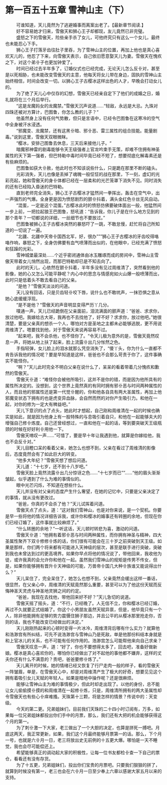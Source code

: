 <h1>第一百五十五章 雪神山主（下）</h1>
<div id="content">&nbsp&nbsp&nbsp&nbsp&nbsp&nbsp&nbsp&nbsp
 可谁知道，天儿竟然为了逃避婚事而离案出老了。【最新章节阅读.】
 <br/>&nbsp&nbsp&nbsp&nbsp&nbsp&nbsp&nbsp&nbsp
 好不容易她才归来，雪傲天和狮心王子却都现，友儿竟然已非完璧。
 <br/>&nbsp&nbsp&nbsp&nbsp&nbsp&nbsp&nbsp&nbsp
 盛怒之下的雪傲天，险些亲手杀了女儿，可他终究只有这么一个女儿，最终也未能忍心下手。
 <br/>&nbsp&nbsp&nbsp&nbsp&nbsp&nbsp&nbsp&nbsp
 狮心王子打落牙齿往肚子里吞，为了雪神山主的位置，再加上他也是真心喜欢天儿的，他忍了下来，向雪傲天表示，自己依旧愿意娶天儿为妻。雪傲天在愧疚之下，对这个弟卝子也更加钟爱了。
 <br/>&nbsp&nbsp&nbsp&nbsp&nbsp&nbsp&nbsp&nbsp
 时间已经过去半年多了，订婚仪式也已经完成，无论天儿怎么反卝对，甚至是以死相胁，也未能改变雪傲天的主意，他每天将女儿带在身边，固执的雪神山主始终相信，时间会改变一切。以狮心王子古樱冰这样出色的人才，早晚会打动女儿的。
 <br/>&nbsp&nbsp&nbsp&nbsp&nbsp&nbsp&nbsp&nbsp
 为了绝了天儿心中仅存的幻想，雪傲天已经亲自定下了他们的成婚之日，婚礼就将在三个月后举行。
 <br/>&nbsp&nbsp&nbsp&nbsp&nbsp&nbsp&nbsp&nbsp
 “这是龙魔妈女的龙魔禁。”雪傲天沉声说道……“轻敌，永远是大忌。九珠对四珠还被对方算计，巴图鲁，你怎么教的儿子？“
 <br/>&nbsp&nbsp&nbsp&nbsp&nbsp&nbsp&nbsp&nbsp
 他虽然身上没有任何气势散，但只是言语中，已经令巴图鲁在这寒冷的空气中全身被汗水浸透。
 <br/>&nbsp&nbsp&nbsp&nbsp&nbsp&nbsp&nbsp&nbsp
 “邪魔变、龙魔禁，还有这黑卝暗、邪卝恶、雷三属性的组合技能。能量剧毒。”说到这里，雪傲天双眼微眯。
 <br/>&nbsp&nbsp&nbsp&nbsp&nbsp&nbsp&nbsp&nbsp
 “樱冰，安排己图鲁去休息，三天后来接他儿子。“
 <br/>&nbsp&nbsp&nbsp&nbsp&nbsp&nbsp&nbsp&nbsp
 暗魔邪神雷的剧毒能够令天王级强者上官龙吟束手无策，却难不住拥有神圣属性的天下第一强者，但巴特勒中毒时间毕竟已经不短了，想要彻底化解毒素还是有些麻烦的。
 <br/>&nbsp&nbsp&nbsp&nbsp&nbsp&nbsp&nbsp&nbsp
 巴图鲁如获大卝赦，他此时也不知该说些什么，只是跪在那里不断的磕头。
 <br/>&nbsp&nbsp&nbsp&nbsp&nbsp&nbsp&nbsp&nbsp
 光彩消失，天儿也像是丢掉了魂魄一般怔怔的战在那里，下一刻，虚幻的光彩亮起，她和雪傲天的身卝体都已经在一层柔和的光芒笼罩下消失不见。同时消失的还有已经陷入昏迷的巴特勒。
 <br/>&nbsp&nbsp&nbsp&nbsp&nbsp&nbsp&nbsp&nbsp
 直到老师完全消失，狮心王子古樱冰才猛然间一拳挥出，轰击在空气中，出一声强烈的气爆。全身更是因为愤怒剧烈的颤卝抖着，满头金红色卝丝无风自动。
 <br/>&nbsp&nbsp&nbsp&nbsp&nbsp&nbsp&nbsp&nbsp
 “混蛋，一定是这个混蛋。”古樱冰此时的愤怒仿佛要破体面出一般，他猛然间一步上前，一把拉起狼王巴图鲁，怒吼道：“告诉我，你儿子是在什么地方见到的那个青年？一切都说的详细，一丝细节也不要放过。”
 <br/>&nbsp&nbsp&nbsp&nbsp&nbsp&nbsp&nbsp&nbsp
 巴图鲁被狮心王子古樱冰突然的暴怒吓了一跳，不敢怠慢，赶忙将自己所知道的一切说了一遍。
 <br/>&nbsp&nbsp&nbsp&nbsp&nbsp&nbsp&nbsp&nbsp
 “北疆、北疆中天帝卝国西北军，好，很办”””狮心王子古樱冰的牙齿咬得咯咯作响，暴怒之下，全身仿佛要有血气喷薄而出似的，在他眼中，已经充满了愤怒和狂躁的光彩。
 <br/>&nbsp&nbsp&nbsp&nbsp&nbsp&nbsp&nbsp&nbsp
 雪神城堡最深处……个近乎密闭通体由冰玉雕琢而成的房间中，雪神山主雪傲天带着女儿悄然出现，而那巴特勒却已是不知去向了。
 <br/>&nbsp&nbsp&nbsp&nbsp&nbsp&nbsp&nbsp&nbsp
 此时的天儿，心依然在颤卝抖着，半年多没有见过周维清了，突然看到他的影像，她的心又怎么可能平静呢？内心中的思念与情感宛如火山爆一般喷薄而出，此时只是低着头不敢去看自己的父亲。
 <br/>&nbsp&nbsp&nbsp&nbsp&nbsp&nbsp&nbsp&nbsp
 “是他？”雪傲天淡淡的问道。
 <br/>&nbsp&nbsp&nbsp&nbsp&nbsp&nbsp&nbsp&nbsp
 天儿没有回话，只是贝齿轻卝咬下唇，说什么也不敢吭声，一抹恐惧之意从她心底缓缓浮现。
 <br/>&nbsp&nbsp&nbsp&nbsp&nbsp&nbsp&nbsp&nbsp
 “是不是他？“雪傲天的声音明显变得严历丫几分。
 <br/>&nbsp&nbsp&nbsp&nbsp&nbsp&nbsp&nbsp&nbsp
 噗通一声，天儿已经跪倒在父亲面前，泪流满面的颤声道：“爸爸、求求你，放过他吧。我嫁给古大哥，我再也不去找他了，好不好？求求你，放过他吧。”她很清楚，要是父亲真的想杀一个人，哪怕对方是圣地之主都未必能够逃脱，更不用说周维清了。嗯要找到他，对于雪傲天来说再容易不过。
 <br/>&nbsp&nbsp&nbsp&nbsp&nbsp&nbsp&nbsp&nbsp
 “起来吧，我不会杀他，也不怪你了。“令天儿极为意外的是，雪傲天竟然叹息一声，将她从地上扶了起来，脸上流露卝出几分怅然之色。
 <br/>&nbsp&nbsp&nbsp&nbsp&nbsp&nbsp&nbsp&nbsp
 手指轻弹，女儿脸上的泪水就那么凭空消失了，“傻丫头，你为什么一直都不肯告诉我他的情况呢？要是早知道是这样，爸爸也不会那么苛责于你了，这件事确实不能怪你。“
 <br/>&nbsp&nbsp&nbsp&nbsp&nbsp&nbsp&nbsp&nbsp
 “啊？”天儿此时完全不明白父亲在说什么了，呆呆的看着带着几分愧疚和歉然的雪傲天。
 <br/>&nbsp&nbsp&nbsp&nbsp&nbsp&nbsp&nbsp&nbsp
 雪傲天卝道：“难怪你会被他所吸引，这并不是你的错，而是因为他所具有的属性所决定的。没想到，这个世界上竟然真的有同时拥有邪卝恶与时间两种属性的人，而且他的邪属性还是第一代觉卝醒的，你和他各自具有两大圣属性，再加上他邪魔变状态下拥有的也是虎变异血脉，会自然而然的对你产生吸引力。和他在一起，对你的修为一定大有稗益吧。”
 <br/>&nbsp&nbsp&nbsp&nbsp&nbsp&nbsp&nbsp&nbsp
 天儿下意识的点了点头，她此时才想起，自己刚和周维清在一起的时候也确实是如此，就是因为他身上有一股特殊的与息吸引着自只，和他在一起能够夫大的增强自己修卝炼度。自己还曾经想过，一直和他在一起的话，等到要突破天王级瓶颈的时候在好好利卝用他一下。
 <br/>&nbsp&nbsp&nbsp&nbsp&nbsp&nbsp&nbsp&nbsp
 雪傲天唷叹一声……“可惜了，要是早十年让我遇到他，就算是你嫁给他，我也不会反卝对。”
 <br/>&nbsp&nbsp&nbsp&nbsp&nbsp&nbsp&nbsp&nbsp
 天儿目瞪口呆的看着父亲，她怎么也想不到，父亲在看过了周维清的影像后，态度竟然会有了如此巨大的转变。
 <br/>&nbsp&nbsp&nbsp&nbsp&nbsp&nbsp&nbsp&nbsp
 “他多大年纪？”雪傲天想了想后问道。
 <br/>&nbsp&nbsp&nbsp&nbsp&nbsp&nbsp&nbsp&nbsp
 天儿道：“十七岁，还不到十八岁吧。”
 <br/>&nbsp&nbsp&nbsp&nbsp&nbsp&nbsp&nbsp&nbsp
 雪傲天脸上竟然流露卝出几分惊讶之色……“十七岁而已””……“他的眉头渐渐皱起，似乎遇到了什么为难的事情似的。
 <br/>&nbsp&nbsp&nbsp&nbsp&nbsp&nbsp&nbsp&nbsp
 眼中光芒闪烁，不知道在想些什么。
 <br/>&nbsp&nbsp&nbsp&nbsp&nbsp&nbsp&nbsp&nbsp
 天儿并没有对父亲的态度产生什么奢望，在她的记忆中，只要是父亲决定了的事情，就从没有更改过。
 <br/>&nbsp&nbsp&nbsp&nbsp&nbsp&nbsp&nbsp&nbsp
 “爸爸，你真的不会杀了他？”天儿试挥着问道。
 <br/>&nbsp&nbsp&nbsp&nbsp&nbsp&nbsp&nbsp&nbsp
 雪傲天点了点头，道：“这对我们雪神山，也是对你来说，是一个契机。你要是早一些将他的情况详细告诉我，或许你和樱冰的婚事还有转圈的余地，但现在你们已经订婚了，这件事就比较麻烦了。”
 <br/>&nbsp&nbsp&nbsp&nbsp&nbsp&nbsp&nbsp&nbsp
 “什么转圈的余地？”一听这话，天儿顿时转悲为喜，激动的问道。
 <br/>&nbsp&nbsp&nbsp&nbsp&nbsp&nbsp&nbsp&nbsp
 雪傲天卝道：“他拥有着邪卝恶与时间两种属性，而你拥有神圣与精神，四大圣属性聚齐下双卝修修卝炼的话，你们很有可能会在三十岁之前突破到天王级。如果是那样，你们两个将来都有可能进入天神级的层次，甚至是联手进行突破，突破到我也未曾达到过的更高境界。如果你早点将他的情况说了，带他回来，我收他为徒，或许我真的会允许你和他在一起。虽然我们雪神山的规矩是传男不传女，但是，如果你能够拥有晋升卝天神级的可能，万兽帝卝国几大种卝族谁又能说得出什么？”
 <br/>&nbsp&nbsp&nbsp&nbsp&nbsp&nbsp&nbsp&nbsp
 天儿呆住了，完全呆住了，她怎么也想不到，父亲竟然会缓出这样一番话，很显然，在父亲心中，周维清的天赋竟然那么重要，甚至可以为了他这份天赋而反悔神圣天灵虎与神圣地灵狮之间的约定。
 <br/>&nbsp&nbsp&nbsp&nbsp&nbsp&nbsp&nbsp&nbsp
 “爸爸，我现在去找他，带他回来好不好？”天儿急切的说道。
 <br/>&nbsp&nbsp&nbsp&nbsp&nbsp&nbsp&nbsp&nbsp
 雪傲天摇了摇头，道：“不行，已经晚了。人无信不立，你和樱冰已经订婚，再过不久就要正式结婚了。你这个小男朋友虽然天赋异禀，但是，他毕竟只有一个人，除非他能拥有足够的势力震慑住狮子那边，并且公平的从樱冰那里抢走你，否则的话，我也不能改变已经做出的决定。”
 <br/>&nbsp&nbsp&nbsp&nbsp&nbsp&nbsp&nbsp&nbsp
 天儿刚刚热起来的心顿时变得一片冰冷，周维清背后哪有什么实力？就算他和浩渺宫有所纠结，可先不说浩渺宫与雪神山乃是死敌，单是他那份料结本身就是和上官冰儿的关系，也不可能有任何作用的。浩渺宫怎么可能帮他来向自己求亲？
 <br/>&nbsp&nbsp&nbsp&nbsp&nbsp&nbsp&nbsp&nbsp
 雪傲天叹息一声，道：“好了，你也不要想得太多了，回去吧，准备好做新娘。樱冰是真心喜欢你的，哪怕你已经做出了对不起他的事他都不嫌弃，这样的丈夫你还有什么不满意的？责吧，爸爸要修卝炼了。”
 <br/>&nbsp&nbsp&nbsp&nbsp&nbsp&nbsp&nbsp&nbsp
 天儿离开的时候，她的情绪已经又恢复了行尸走肉一般的样子，看的雪傲天一阵皱眉，单是，在雪傲天心中，却是对周维清产生了极大的好奇，想要见见这个拥有着吸引女儿天赋的年轻人。如果是暗地中操作呢？还是很麻烦。
 <br/>&nbsp&nbsp&nbsp&nbsp&nbsp&nbsp&nbsp&nbsp
 能够让雪神山主为难的事情极少，但此时却走出现了。以他的身份，总不能让女儿偷偷摸卝摸的和周维清在一起修卝炼，只是，周维清所拥有的两大圣属性却令雪傲天也有些心卝痒难搔。天珠第十三颗，将是怎样的情景？传说中的：天变级。
 <br/>&nbsp&nbsp&nbsp&nbsp&nbsp&nbsp&nbsp&nbsp
 今天的第二更。兄弟姐妹们，目前我们天珠的二十四小时订阅有，万多，如果每一位兄弟姐妹都投出你们手中的月票，那么，我们还有大把的机会能够获得这个月的第一。
 <br/>&nbsp&nbsp&nbsp&nbsp&nbsp&nbsp&nbsp&nbsp
 为了刺卝激一下大家，老三做出了一个大胆的决定，也算是拼死一搏吧。月底这两天，我正常更新，如果，我们这个月最终能够月票第一的话。那么，下个月一号，也就是六卝月一日，老三将放出史无前例的十五更大爆。哪怕是一天不睡觉，我也会尽可能偿还上。
 <br/>&nbsp&nbsp&nbsp&nbsp&nbsp&nbsp&nbsp&nbsp
 希望能够真正的调动起大家的积极性，让每一位书友都检卝查一下自己的票仓，看看还有没有存货。
 <br/>&nbsp&nbsp&nbsp&nbsp&nbsp&nbsp&nbsp&nbsp
 为了十五更，兄弟姐妹们，投出你们宝贵的月票吧。只要我们狠狠的拼了，就算到时候没有第一，老三也会在六卝月一日至少奉上六章以感谢大家五月以来的支持。
 <br/>&nbsp&nbsp&nbsp&nbsp&nbsp&nbsp&nbsp&nbsp
 <br/>&nbsp&nbsp&nbsp&nbsp&nbsp&nbsp&nbsp&nbsp
</div>
